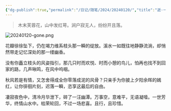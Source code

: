 ```yaml
---
{"dg-publish":true,"permalink":"/日记/随笔/2024/20240120/","title":"逝·一缕幽香的纪念","tags":["随笔","散文","哀悼"],"noteIcon":""}
---
```



> 木末芙蓉花，山中发红萼。涧户寂无人，纷纷开且落。

![20240120-gone.png](/img/user/%E6%97%A5%E8%AE%B0/%E9%9A%8F%E7%AC%94/2024/20240120-gone.png)

花瓣徐徐坠下，仍在竭力维系枝头那一瞬的绽放。溪水一如既往地静静流淌，却悄然带走记忆深处的那一缕幽香。

没有你矗立枝头的风姿指引，那几只时而欢悦、时而小憩的鸟儿，怕再也找不到回家的路，几声啾鸣，在风中呜咽。

秋风若是有情，又怎舍得成全你零落成泥的风骨？只亲手为你披上夕阳余晖的嫣红，让你徘徊片刻，迟落一瞬，恣享这最后的自由。

凄寂夜色中，清冷月华泄下，碎了一汪幽潭。万事空，意难平，无语凝噎。一世芳华，终情山水中。枯荣轮回，不过一场悲喜。且行，且珍惜。
